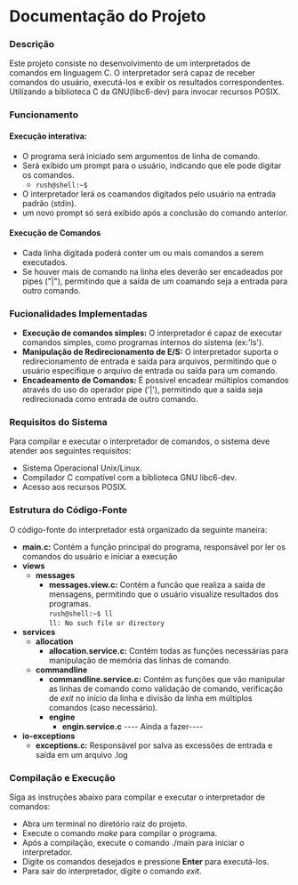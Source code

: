 # Documentação do Projeto
### Descrição 
Este projeto consiste no desenvolvimento de um
interpretados de comandos em linguagem C. O
interpretador será capaz de receber comandos
do usuário, executá-los e exibir os resultados
correspondentes. Utilizando a biblioteca C da 
GNU(libc6-dev) para invocar recursos POSIX.

### Funcionamento
#### Execução interativa: 
* O programa será 
iniciado sem argumentos de linha de comando.
* Será exibido um prompt para o usuário,
indicando que ele pode digitar os comandos.
    * `rush@shell:~$`
* O interpretador lerá os coamandos digitados
pelo usuário na entrada padrão (stdin).
* um novo prompt só será exibido após a 
conclusão do comando anterior.

#### Execução de Comandos
* Cada linha digitada poderá conter um ou
mais comandos a serem executados.
* Se houver mais de comando na linha
eles deverão ser encadeados por pipes ("|"),
permitindo que a saída de um coamando seja a 
entrada para outro comando.

### Fucionalidades Implementadas
* **Execução de comandos simples:**
O interpretador é capaz de executar comandos
simples, como programas internos do sistema
(ex:'ls').
* **Manipulação de Redirecionamento de E/S:**
O interpretador suporta o redirecionamento
de entrada e saída para arquivos, permitindo
que o usuário especifique o arquivo de entrada
ou saída para um comando.
* **Encadeamento de Comandos:** É possível encadear múltiplos comandos através
do uso do operador pipe ('|'), permitindo que
a saída seja redirecionada como entrada de 
outro comando.
### Requisitos do Sistema
Para compilar e executar o interpretador de 
comandos, o sistema deve atender aos seguintes
requisitos: 
* Sistema Operacional Unix/Linux.
* Compilador C compatível com a biblioteca GNU
libc6-dev.
* Acesso aos recursos POSIX.
### Estrutura do Código-Fonte
O código-fonte do interpretador está organizado
da seguinte maneira:
* **main.c:** Contém a função principal do 
programa, responsável por ler os comandos do 
usuário e iniciar a execução
* **views**
  * **messages**
    * **messages.view.c:** Contém a funcão que
    realiza a saída de mensagens, permitindo
    que o usuário visualize resultados dos programas.  
    `rush@shell:~$ ll`  
     `ll: No such file or directory`
* **services**
  * **allocation**
    * **allocation.service.c:** Contém todas
    as funções necessárias para manipulação de
    memória das linhas de comando.
  * **commandline**
    * **commandline.service.c:** Contém as
    funções que vão manipular as linhas de
    comando como validação de comando, 
    verificação de *exit* no início da linha e
    divisão da linha em múltiplos comandos
      (caso necessário).
    * **engine**
      * **engin.service.c**
      ---- Ainda a fazer----
* **io-exceptions**
  * **exceptions.c:** Responsável por salva
  as excessões de entrada e saída em um arquivo
  .log
  
### Compilação e Execução 
Siga as instruções abaixo para compilar e executar
o interpretador de comandos:
* Abra um terminal no diretório raiz do projeto.
* Execute o comando *make* para compilar o programa.
* Após a compilação, execute o comando 
./main para iniciar o interpretador.
* Digite os comandos desejados e pressione 
**Enter** para executá-los.
* Para sair do interpretador, digite o comando *exit*.


